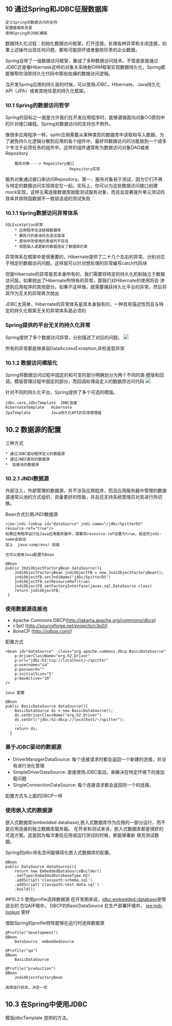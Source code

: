 ## 10 通过Spring和JDBC征服数据库

	定义Spring对数据访问的支持
	配置数据库资源
	使用Spring的JDBC模版
	
数据持久化过程：初始化数据访问框架，打开连接，处理各种异常和关闭连接。如果上述操作出现任何问题，都有可能损坏或者删除珍贵的企业数据。

Spring自带了一组数据访问框架，集成了多种数据访问技术。不管是直接通过JDBC还是像Hibernate这样的对象关系映射ORM框架实现数据持久化，Spring都能够帮你消除持久化代码中那些枯燥的数据访问逻辑。

当开发Spring应用的持久层的时候，可以使用JDBC，Hibernate，Java持久化API（JPA）或者其他任意的持久化框架。

### 10.1 Spring的数据访问哲学
Spring的目标之一就是允许我们在开发应用程序时，能够遵循面向对象OO原则中的针对接口编程。Spring对数据访问的支持也不例外。

像很多应用程序一样，spittr应用需要从某种类型的数据库中读取和写入数据。为了避免持久化逻辑分散到应用的各个组件中，最好将数据访问的功能放到一个或多个专注于此项任务的组件中。这样的组件通常称为数据访问对象DAO或者Repository

		服务对象----> Repository接口
								Repository实现
								
服务对象通过接口来访问Repository。第一，服务对象易于测试，因为它们不再与特定的数据访问实现绑定在一起。实际上，你可以为这些数据访问接口创建mock实现，这样无需连接数据库就能测试服务对象，而且会显著提升单元测试的效率并排除因数据不一致锁造成的测试失败
``
### 10.1.1 Spring数据访问异常体系

    SQLExcetption异常
        * 应用程序无法链接数据库
        * 要执行的查询存在语法错误
        * 查询中所使用的表或列不存在
        * 视图插入或更新的数据违反了数据库约束
       
异常体系在框架中是很重要的，Hibernate提供了二十几个左右的异常，分别对应于特定的数据访问问题。这样就可以针对想处理的异常编写catch代码块

但是Hibernate的异常是其本身所有的，我们需要将特定的持久化机制独立于数据访问层。如果抛出了Hibernate所特有的异常，那我们对Hibernate的使用将会
渗透到应用程序的其他部分。如果不这样做，就需要捕获持久化平台的异常，然后将其作为无关的异常再次抛出

JDBC太简单，Hibernate的异常体系是其本身独有的，一种具有描述性而且与特定的持久化框架无关的异常体系是必须的

### Spring提供的平台无关的持久化异常
Spring提供了多个数据访问异常，分别描述了对应的问题。
![](file:///C:\Users\loneve\Pictures\spring\0.png)

所有的异常都是继承自DataAccessException,非检查型异常


### 10.1.2 数据访问模版化
Spring将数据访问过程中固定的和可变的部分明确划分为两个不同的类:模版和回调，模版管理过程中固定的部分，而回调处理自定义的数据昂访问代码
![](file:///C:\Users\loneve\Pictures\spring\1.png)

针对不同的持久化平台，Spring提供了多个可选的模版。

    jdbc.core.JdbcTemplate  JDBC连接
    HibernateTemplate   Hibernate
    JpaTemplate         Java持久化API的实体管理器
    
## 10.2 数据源的配置
三种方式
    
    * 通过JDBC驱动程序定义的数据源
    * 通过JNDI查找的数据源
    *  连接池的数据源

### 10.2.1 JNDI数据源
外部注入，外部管理的数据源，并不涉及应用程序，而且应用服务器中管理的数据源通常以池的方式组织，具备更好的性能，并且还支持系统管理员对其进行热切换。

Bean方式引用JNDI数据源

    <jee:jndi-lookup id="dataSource" jndi-name="/jdbc/SpitterDS"
    resource-ref="true"/>
    如果应用程序运行在Java应用服务器中，需要将resource-ref设置为true，给定的jndi-name会自动
    加上  java:comp/env/ 前缀
    
    也可以使用Java配置为Bean
    
    @Bean
    public JbdiObjectFactoryBean dataSource(){
        JndiObjectFactoryBean jndiObjectFB = new JndiObjectFactoryBean();
        jndiObjectFB.setJndiName("jdbc/SpitterDS")
        jndiObjectFB.setResourceRef(true)
        jndiObjectFB.setFactoryInterface(javax.sql.DataSource.class)
        return jndiObjectFB;
     }
     

### 使用数据源连接池

 * Apache Commons  DBCP(http://jakarta.apache.org/commons/dbcp)
 * c3p0 (http://sourceforge.net/projects/c3p0/) 
 * BoneCP (http://jolbox.com/)

配置方式

    <bean id="dataSource"  class="org.apache.commons.dbcp.BasicDataSource"
        p:driverClassName="org.h2.Driver"
        p:url="jdbc:h2:tcp://localhost/~/spitter"
        p:username="sa"
        p:password=""
        p:initialSize="5"
        p:maxActive="10"
    />
    
    Java 配置
    
    @Bean 
    public BasicDataSource dataSource(){
        BasicDataSource ds = new BasicDataSource();
        ds.setDriverClassName("org.h2.Driver")
        ds.setUrl("jdbc:h2:dbcp://localhost/~/spitter");
        ....
        return ds;
      }
      

### 基于JDBC驱动的数据源
* DriverManagerDataSource: 每个连接请求时都会返回一个新建的连接，并没有进行池化管理
* SimpleDriverDataSource: 直接使用JDBC驱动，来解决在特定环境下的类加载问题
* SingleConnectionDataSource: 每个连接请求都会返回同一个的连接。

配置方式与上面的DBCP一样


### 使用嵌入式的数据源
嵌入式数据库(embedded database),嵌入式数据库作为应用的一部分运行，而不是应用连接的独立数据库服务器。
在开发和测试来讲，嵌入式数据库都是很好的可选方案。这是因为每次重启应用或运行测试的时候，都能够重新
填充测试数据。

Spring的jdbc命名空间能够简化嵌入式数据库的配置。

    @Bean
    public DataSource dataSource(){
        return new EmbeddedDataSourceBuilder()
        .setType(EmbeddedDatabaseType.H2)
        .addScript('classpath:schema.sql')
        .addScript('classpath:test-data.sql')
        .build();


##10.2.5 使用profile选择数据源
在开发期来说，<jdbc:embedded-database>是很适合的
在QA环境中， DBCP的BasicDataSource
在生产部署环境中， <jee:jndi-lookup> 更好

借助Spring的profile特性能够在运行时选择数据源

    @Profile("development")
    @Bean
        DataSource  embeddedSource
        
    @Profile("qa")
    @Bean
        BasicDataSource
    
    @Profile("production")
    @Bean
        JndiObjectFactoryBean
        
    选择运行状态，决定一切
    

## 10.3 在Spring中使用JDBC
模版jdbcTemplate 提供的方法。

    
        


